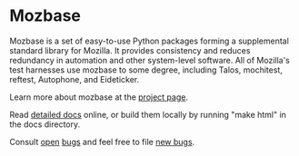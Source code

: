 # Mozbase

Mozbase is a set of easy-to-use Python packages forming a supplemental standard
library for Mozilla. It provides consistency and reduces redundancy in
automation and other system-level software. All of Mozilla's test harnesses use
mozbase to some degree, including Talos, mochitest, reftest, Autophone, and
Eideticker.

Learn more about mozbase at the [project page][].

Read [detailed docs][] online, or build them locally by running "make html" in
the docs directory.

Consult [open][] [bugs][] and feel free to file [new bugs][].


[project page]: https://wiki.mozilla.org/Auto-tools/Projects/Mozbase
[detailed docs]: http://mozbase.readthedocs.io/
[open]: https://bugzilla.mozilla.org/buglist.cgi?resolution=---&component=Mozbase&product=Testing
[bugs]: https://bugzilla.mozilla.org/buglist.cgi?resolution=---&status_whiteboard_type=allwordssubstr&query_format=advanced&status_whiteboard=mozbase
[new bugs]: https://bugzilla.mozilla.org/enter_bug.cgi?product=Testing&component=Mozbase
